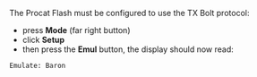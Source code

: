 The Procat Flash must be configured to use the TX Bolt protocol:

- press **Mode** (far right button)
- click **Setup**
- then press the **Emul** button, the display should now read:
```
Emulate: Baron
```
